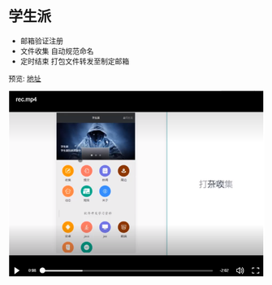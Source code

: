 # 学生派
- 邮箱验证注册
- 文件收集 自动规范命名
- 定时结束 打包文件转发至制定邮箱

预览:
[地址](http://www.chinahg.top/xsp/gotoIndex)

[![微云视频](https://github.com/conesat/xsp/blob/master/rec/rev.PNG)](https://share.weiyun.com/5lZ8CQF)
